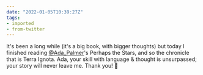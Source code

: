 ```yaml
---
date: "2022-01-05T10:39:27Z"
tags:
- imported
- from-twitter
---
```

It's been a long while \(it's a big book, with bigger thoughts\) but today I finished reading [@Ada_Palmer](/twitter/#/Ada_Palmer)'s Perhaps the Stars, and so the chronicle that is Terra Ignota. Ada, your skill with language &amp; thought is unsurpassed; your story will never leave me. Thank you\! 💚
